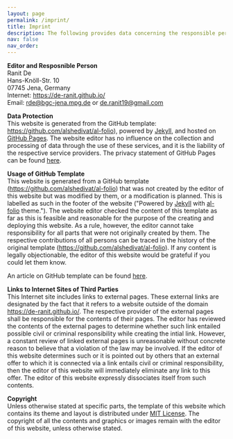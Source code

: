 ```yaml
---
layout: page
permalink: /imprint/
title: Imprint
description: The following provides data concerning the responsible person for this website, obligations with regard to data protection, as well as other important legal references involving the personal Internet site of Ranit De (<a href='https://de-ranit.github.io/'>https://de-ranit.github.io/</a>). This Internet site is a personal website and of non-commercial in nature.
nav: false
nav_order:
---
```


**Editor and Resposnible Person**
<br>Ranit De
<br>Hans-Knöll-Str. 10
<br>07745 Jena, Germany
<br>Internet: <a href='https://de-ranit.github.io/'>https://de-ranit.github.io/</a>
<br>Email: <a href="mailto:rde@bgc-jena.mpg.de">rde@bgc-jena.mpg.de</a> or <a href="mailto:de.ranit19@gmail.com">de.ranit19@gmail.com</a> 

**Data Protection**
<br>This website is generated from the GitHub template: <a href='https://github.com/alshedivat/al-folio'>https://github.com/alshedivat/al-folio</a>), powered by <a href='https://jekyllrb.com/'>Jekyll</a>, and hosted on <a href='https://pages.github.com/'>GitHub Pages</a>. The website editor has no influence on the collection and processing of data through the use of these services, and it is the liability of the respective service providers. The privacy statement of GitHub Pages can be found <a href='https://docs.github.com/en/site-policy/privacy-policies'>here</a>.

**Usage of GitHub Template**
<br>This website is generated from a GitHub template (<a href='https://github.com/alshedivat/al-folio'>https://github.com/alshedivat/al-folio</a>) that was not created by the editor of this website but was modified by them, or a modification is planned. This is labelled as such in the footer of the website ("Powered by <a href='https://jekyllrb.com/'>Jekyll</a> with <a href='https://github.com/alshedivat/al-folio'>al-folio</a> theme."). The website editor checked the content of this template as far as this is feasible and reasonable for the purpose of the creating and deploying this website. As a rule, however, the editor cannot take responsibility for all parts that were not originally created by them. The respective contributions of all persons can be traced in the history of the original template (<a href='https://github.com/alshedivat/al-folio'>https://github.com/alshedivat/al-folio</a>). If any content is legally objectionable, the editor of this website would be grateful if you could let them know.

<p>
An article on GitHub template can be found <a href='https://docs.github.com/en/repositories/creating-and-managing-repositories/creating-a-template-repository'>here</a>.
</p>

**Links to Internet Sites of Third Parties**
<br>This Internet site includes links to external pages. These external links are designated by the fact that it refers to a website outside of the domain <a href='https://de-ranit.github.io/'>https://de-ranit.github.io/</a>. The respective provider of the external pages shall be responsible for the contents of their pages. The editor has reviewed the contents of the external pages to determine whether such link entailed possible civil or criminal responsibility while creating the intial link. However, a constant review of linked external pages is unreasonable without concrete reason to believe that a violation of the law may be involved. If the editor of this website determines such or it is pointed out by others that an external offer to which it is connected via a link entails civil or criminal responsibility, then the editor of this website will immediately eliminate any link to this offer. The editor of this website expressly dissociates itself from such contents.

**Copyright**
<br>Unless otherwise stated at specific parts, the template of this website which contains its theme and layout is distributed under <a href='https://github.com/de-ranit/de-ranit.github.io/blob/main/LICENSE'>MIT License</a>. The copyright of all the contents and graphics or images remain with the editor of this website, unless otherwise stated.